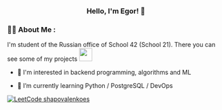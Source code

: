<h3 align="center">Hello, I'm Egor!  👋</h3>

### :man_technologist: About Me :
I'm student of the Russian office of School 42 (School 21). There you can see some of my projects
 <img src="https://media.giphy.com/media/WUlplcMpOCEmTGBtBW/giphy.gif" width="30">
- :telescope: I'm interested in backend programming, algorithms and ML

- :dart: I’m currently learning Python / PostgreSQL / DevOps


[![LeetCode shapovalenkoes](https://img.shields.io/badge/dynamic/json?style=for-the-badge&labelColor=black&color=%23ffa116&label=Solved&query=solvedOverTotal&url=https%3A%2F%2Fbadge.xyli.tech/%2Fapi%2Fusers%2Fshapovalenkoes&logo=leetcode&logoColor=yellow)](https://leetcode.com/shapovalenkoes/)
